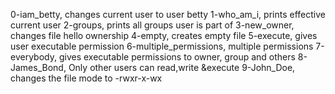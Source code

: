 0-iam_betty, changes current user to user betty
1-who_am_i, prints effective current user
2-groups, prints all groups user is part of
3-new_owner, changes file hello ownership
4-empty, creates empty file
5-execute,  gives user executable permission
6-multiple_permissions, multiple permissions
7-everybody, gives executable permissions to owner, group and others
8-James_Bond, Only other users can read,write &execute
9-John_Doe, changes the file mode to -rwxr-x-wx
